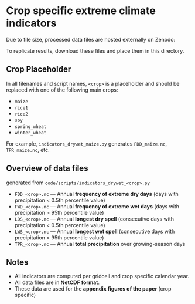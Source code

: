 # Crop specific extreme climate indicators

Due to file size, processed data files are hosted externally on Zenodo:

To replicate results, download these files and place them in this directory.

## Crop Placeholder

In all filenames and script names, `<crop>` is a placeholder and should be replaced with one of the following main crops:

- `maize`
- `rice1`
- `rice2`
- `soy`
- `spring_wheat`
- `winter_wheat`

For example, `indicators_drywet_maize.py` generates `FDD_maize.nc`, `TPR_maize.nc`, etc.

## Overview of data files

generated from `code/scripts/indicators_drywet_<crop>.py`
- `FDD_<crop>.nc` — Annual **frequency of extreme dry days** (days with precipitation < 0.5th percentile value)
- `FWD_<crop>.nc` — Annual **frequency of extreme wet days** (days with precipitation > 95th percentile value)
- `LDS_<crop>.nc` — Annual **longest dry spell** (consecutive days with precipitation < 0.5th percentile value)
- `LWS_<crop>.nc` — Annual **longest wet spell** (consecutive days with precipitation > 95th percentile value)
- `TPR_<crop>.nc` — Annual **total precipitation** over growing-season days 


## Notes

- All indicators are computed per gridcell and crop specific calendar year.
- All data files are in **NetCDF format**.
- These data are used for the **appendix figures of the paper** (crop specific)
